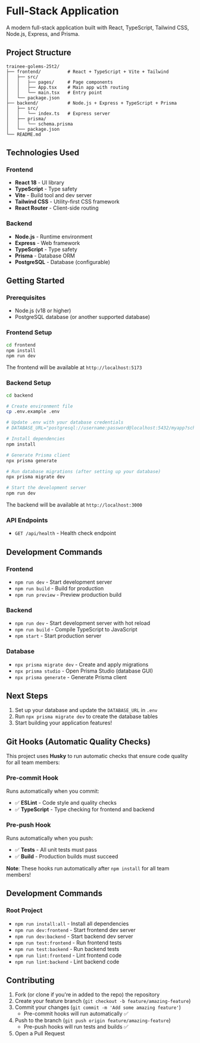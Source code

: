 # Full-Stack Application

A modern full-stack application built with React, TypeScript, Tailwind CSS, Node.js, Express, and Prisma.

## Project Structure

```
trainee-golems-25t2/
├── frontend/          # React + TypeScript + Vite + Tailwind
│   ├── src/
│   │   ├── pages/     # Page components
│   │   ├── App.tsx    # Main app with routing
│   │   └── main.tsx   # Entry point
│   └── package.json
├── backend/           # Node.js + Express + TypeScript + Prisma
│   ├── src/
│   │   └── index.ts   # Express server
│   ├── prisma/
│   │   └── schema.prisma
│   └── package.json
└── README.md
```

## Technologies Used

### Frontend

- **React 18** - UI library
- **TypeScript** - Type safety
- **Vite** - Build tool and dev server
- **Tailwind CSS** - Utility-first CSS framework
- **React Router** - Client-side routing

### Backend

- **Node.js** - Runtime environment
- **Express** - Web framework
- **TypeScript** - Type safety
- **Prisma** - Database ORM
- **PostgreSQL** - Database (configurable)

## Getting Started

### Prerequisites

- Node.js (v18 or higher)
- PostgreSQL database (or another supported database)

### Frontend Setup

```bash
cd frontend
npm install
npm run dev
```

The frontend will be available at `http://localhost:5173`

### Backend Setup

```bash
cd backend

# Create environment file
cp .env.example .env

# Update .env with your database credentials
# DATABASE_URL="postgresql://username:password@localhost:5432/myapp?schema=public"

# Install dependencies
npm install

# Generate Prisma client
npx prisma generate

# Run database migrations (after setting up your database)
npx prisma migrate dev

# Start the development server
npm run dev
```

The backend will be available at `http://localhost:3000`

### API Endpoints

- `GET /api/health` - Health check endpoint

## Development Commands

### Frontend

- `npm run dev` - Start development server
- `npm run build` - Build for production
- `npm run preview` - Preview production build

### Backend

- `npm run dev` - Start development server with hot reload
- `npm run build` - Compile TypeScript to JavaScript
- `npm start` - Start production server

### Database

- `npx prisma migrate dev` - Create and apply migrations
- `npx prisma studio` - Open Prisma Studio (database GUI)
- `npx prisma generate` - Generate Prisma client

## Next Steps

1. Set up your database and update the `DATABASE_URL` in `.env`
2. Run `npx prisma migrate dev` to create the database tables
3. Start building your application features!

## Git Hooks (Automatic Quality Checks)

This project uses **Husky** to run automatic checks that ensure code quality for all team members:

### Pre-commit Hook

Runs automatically when you commit:

- ✅ **ESLint** - Code style and quality checks
- ✅ **TypeScript** - Type checking for frontend and backend

### Pre-push Hook

Runs automatically when you push:

- ✅ **Tests** - All unit tests must pass
- ✅ **Build** - Production builds must succeed

**Note**: These hooks run automatically after `npm install` for all team members!

## Development Commands

### Root Project

- `npm run install:all` - Install all dependencies
- `npm run dev:frontend` - Start frontend dev server
- `npm run dev:backend` - Start backend dev server
- `npm run test:frontend` - Run frontend tests
- `npm run test:backend` - Run backend tests
- `npm run lint:frontend` - Lint frontend code
- `npm run lint:backend` - Lint backend code

## Contributing

1. Fork (or clone if you're in added to the repo) the repository
2. Create your feature branch (`git checkout -b feature/amazing-feature`)
3. Commit your changes (`git commit -m 'Add some amazing feature'`)
   - Pre-commit hooks will run automatically ✅
4. Push to the branch (`git push origin feature/amazing-feature`)
   - Pre-push hooks will run tests and builds ✅
5. Open a Pull Request
